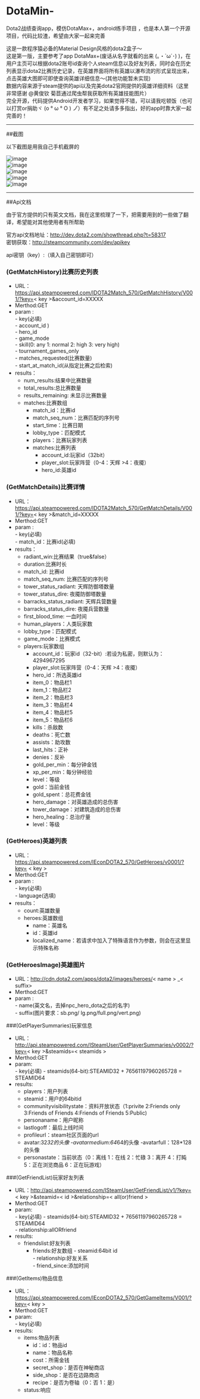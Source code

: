 # DotaMin-

Dota2战绩查询app，模仿DotaMax+，android练手项目 ，也是本人第一个开源项目，代码比较渣，希望由大家一起来完善 

这是一款程序猿必备的Material Design风格的dota2盒子～  
这是第一版，主要参考了app DotaMax+(废话从名字就看的出来 (｡・`ω´･) )，在用户主页可以根据dota2账号id查询个人steam信息以及好友列表，同时会在历史列表显示dota2比赛历史记录，在英雄界面将所有英雄以瀑布流的形式呈现出来，点击英雄大图即可即使查询英雄详细信息～(其他功能暂未实现)  
        数据内容来源于steam提供的api以及完美dota2官网提供的英雄详细资料（这里非常感谢 @黄俊钦 菊苣通过爬虫帮我获取所有英雄技能图片）  
        完全开源，代码提供Android开发者学习，如果觉得不错，可以请我吃顿饭（也可以打赏or捐助ヾ (o ° ω ° O ) ノ゙）有不足之处请多多指出，好的app时靠大家一起完善的！

---  
##截图  

以下截图是用我自己手机截屏的

![image](https://github.com/Levent-J/DotaMin-/blob/master/screen/screen1.jpg)  
![image](https://github.com/Levent-J/DotaMin-/blob/master/screen/screen2.jpg)  
![image](https://github.com/Levent-J/DotaMin-/blob/master/screen/screen3.jpg)  
![image](https://github.com/Levent-J/DotaMin-/blob/master/screen/screen4.jpg)  
![image](https://github.com/Levent-J/DotaMin-/blob/master/screen/screen5.jpg)  


---  

##Api文档

由于官方提供的只有英文文档，我在这里梳理了一下，把需要用到的一些做了翻译，希望能对其他使用者有所帮助  

官方api文档地址：http://dev.dota2.com/showthread.php?t=58317  
密钥获取：http://steamcommunity.com/dev/apikey


api密钥（key）:（填入自己密钥即可）

### (GetMatchHistory)比赛历史列表

-	URL：https://api.steampowered.com/IDOTA2Match_570/GetMatchHistory/V001/?key=< key >&account_id=XXXXX
-	Merthod:GET
-	param :    
            -  key(必填)  
            - account_id )   
            - hero_id  
            - game_mode  
            - skill(0: any 1: normal 2: high 3: very high)  
            - tournament_games_only  
            - matches_requested(比赛数量)  
            - start_at_match_id(从指定比赛之后检索)
-	results：
    - num_results:结果中比赛数量
	- total_results:总比赛数量
	-	results_remaining: 未显示比赛数量
	-	matches:比赛数组    
          -	 match_id：比赛id  
          -	 match_seq_num：比赛匹配的序列号  
          -	 start_time：比赛日期  
          -	 lobby_type：匹配模式  
          -	 players：比赛玩家列表  
          -	matches:比赛列表  
            - account_id:玩家id（32bit）  
            - player_slot:玩家阵营（0-4：天辉  >4：夜魇）
            - hero_id:英雄id

### (GetMatchDetails)比赛详情

-	URL：https://api.steampowered.com/IDOTA2Match_570/GetMatchDetails/V001/?key=< key >&match_id=XXXXX
-	Merthod:GET
-	param :    
            -  key(必填)  
            - match_id：比赛id(必填)   
-	results：
    - radiant_win:比赛结果（true&false）
	- duration:比赛时长
	-	match_id: 比赛id
	-	match_seq_num: 比赛匹配的序列号 
	-	tower_status_radiant: 天辉防御塔数量
	-	tower_status_dire: 夜魇防御塔数量
	-	barracks_status_radiant: 天辉兵营数量
	-	barracks_status_dire: 夜魇兵营数量
	-	first_blood_time: 一血时间
	-	 human_players：人类玩家数
	-	 lobby_type：匹配模式
	-	 game_mode：比赛模式
	-	players:玩家数组    
          -	 account_id：玩家id（32-bit）:若设为私密，则默认为：4294967295  
          -	 player_slot:玩家阵营（0-4：天辉  >4：夜魇）  
          -	 hero_id：所选英雄id 
          -	 item_0：物品栏1 
          -	 item_1：物品栏2 
          -	 item_2：物品栏3 
          -	 item_3：物品栏4 
          -	 item_4：物品栏5 
          -	 item_5：物品栏6 
          -	 kills：杀敌数 
          -	 deaths：死亡数 
          -	 assists：助攻数 
          -	 last_hits：正补 
          -	 denies：反补 
          -	 gold_per_min：每分钟金钱 
          -	 xp_per_min：每分钟经验 
          -	 level：等级 
          -	 gold：当前金钱 
          -	 gold_spent：总花费金钱 
          -	 hero_damage：对英雄造成的总伤害 
          -	 tower_damage：对建筑造成的总伤害 
          -	 hero_healing：总治疗量 
          -	 level：等级 

### (GetHeroes)英雄列表

-	URL：https://api.steampowered.com/IEconDOTA2_570/GetHeroes/v0001/?key= < key >
-	Merthod:GET
-	param :    
            -  key(必填)  
            -  language(选填)  
-	results：
    - count:英雄数量
    - heroes:英雄数组
      -  name：英雄名
      -  id：英雄id
      -  localized_name：若请求中加入了特殊语言作为参数，则会在这里显示特殊名称
      
### (GetHeroesImage)英雄图片

-	URL：http://cdn.dota2.com/apps/dota2/images/heroes/< name > _< suffix>
-	Merthod:GET
-	param :    
            -  name(英文名，去掉npc_hero_dota之后的名字)  
            -  suffix(图片要求：sb.png/ lg.png/full.png/vert.png) 


###(GetPlayerSummaries)玩家信息

- URL：http://api.steampowered.com/ISteamUser/GetPlayerSummaries/v0002/?key=< key >&steamids=< steamids >
- Merthod:GET
- param:  
          - key(必填)
          - steamids(64-bit):STEAMID32 + 76561197960265728 = STEAMID64
- results:  
    -  players：用户列表
     - steamid：用户的64bitid
   - communityvisibilitystate：资料开放状态（1:privite 2:Friends only 3:Friends of Friends 4:Friends of Friends 5:Public)
    - personaname：用户昵称
    - lastlogoff：最后上线时间
    - profileurl：steam社区页面的url
    - avatar:32*32的头像
    -avatarmedium:64*64的头像
    -avatarfull：128*128的头像  
    - personastate：当前状态（0：离线 1：在线 2：忙碌 3：离开 4：打盹 5：正在浏览商品 6：正在玩游戏）  
   

###(GetFriendList)玩家好友列表

- URL：http://api.steampowered.com/ISteamUser/GetFriendList/v1/?key=< key >&steamid=< id >&relationship=< all(or)friend >
- Merthod:GET
- param:  
          - key(必填)
          - steamids(64-bit):STEAMID32 + 76561197960265728 = STEAMID64  
          - relationship:allORfriend
- results:  
    -  friendslist:好友列表
        -  friends:好友数组
                -  steamid:64bit id  
                -  relationship:好友关系  
                -  friend_since:添加时间
   
###(GetItems)物品信息

- URL：https://api.steampowered.com/IEconDOTA2_570/GetGameItems/V001/?key=< key >
- Merthod:GET
- param:  
          - key(必填)
- results:  
    -  items:物品列表
        - id：id：物品id
        - name：物品名称
        - cost：所需金钱
        - secret_shop：是否在神秘商店
        - side_shop：是否在边路商店
        - recipe：是否为卷轴（0：否 1：是）
    -  status:响应
